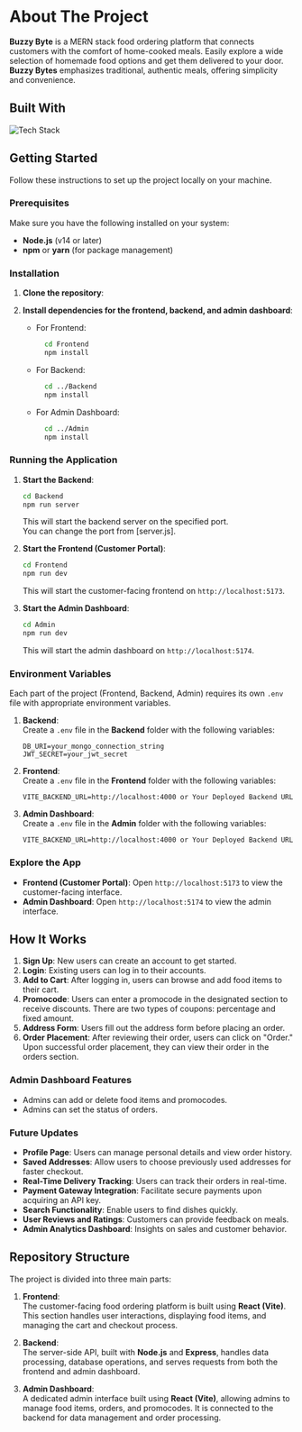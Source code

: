 
# About The Project

**Buzzy Byte** is a MERN stack food ordering platform that connects customers with the comfort of home-cooked meals. Easily explore a wide selection of homemade food options and get them delivered to your door. **Buzzy Bytes** emphasizes traditional, authentic meals, offering simplicity and convenience.


## Built With

<p>
  <img src="https://skillicons.dev/icons?i=html,css,js,react,nodejs,express,mongodb,vercel," alt="Tech Stack" />
</p>

## Getting Started

Follow these instructions to set up the project locally on your machine.

### Prerequisites

Make sure you have the following installed on your system:
- **Node.js** (v14 or later)
- **npm** or **yarn** (for package management)

### Installation

1. **Clone the repository**:
   
2. **Install dependencies for the frontend, backend, and admin dashboard**:
   - For Frontend:
     ```bash
       cd Frontend
       npm install
     ```
   - For Backend:
     ```bash
       cd ../Backend
       npm install
     ```
   - For Admin Dashboard:
     ```bash
       cd ../Admin
       npm install
     ```

### Running the Application

1. **Start the Backend**:
   ```bash
   cd Backend
   npm run server
   ```
   This will start the backend server on the specified port.  
   You can change the port from [server.js].
2. **Start the Frontend (Customer Portal)**:
   ```bash
   cd Frontend
   npm run dev
   ```
   This will start the customer-facing frontend on `http://localhost:5173`.

3. **Start the Admin Dashboard**:
   ```bash
   cd Admin
   npm run dev
   ```
   This will start the admin dashboard on `http://localhost:5174`.

### Environment Variables

Each part of the project (Frontend, Backend, Admin) requires its own `.env` file with appropriate environment variables.

1. **Backend**:  
   Create a `.env` file in the **Backend** folder with the following variables:
   ```
   DB_URI=your_mongo_connection_string
   JWT_SECRET=your_jwt_secret
   ```

2. **Frontend**:  
   Create a `.env` file in the **Frontend** folder with the following variables:
   ```
   VITE_BACKEND_URL=http://localhost:4000 or Your Deployed Backend URL
   ```

3. **Admin Dashboard**:  
   Create a `.env` file in the **Admin** folder with the following variables:
   ```
   VITE_BACKEND_URL=http://localhost:4000 or Your Deployed Backend URL
   ```

### Explore the App

- **Frontend (Customer Portal)**: Open `http://localhost:5173` to view the customer-facing interface.
- **Admin Dashboard**: Open `http://localhost:5174` to view the admin interface.

## How It Works

1. **Sign Up**: New users can create an account to get started.
2. **Login**: Existing users can log in to their accounts.
3. **Add to Cart**: After logging in, users can browse and add food items to their cart.
4. **Promocode**: Users can enter a promocode in the designated section to receive discounts. There are two types of coupons: percentage and fixed amount.
5. **Address Form**: Users fill out the address form before placing an order.
6. **Order Placement**: After reviewing their order, users can click on "Order." Upon successful order placement, they can view their order in the orders section.

### Admin Dashboard Features

- Admins can add or delete food items and promocodes.
- Admins can set the status of orders.

### Future Updates

- **Profile Page**: Users can manage personal details and view order history.
- **Saved Addresses**: Allow users to choose previously used addresses for faster checkout.
- **Real-Time Delivery Tracking**: Users can track their orders in real-time.
- **Payment Gateway Integration**: Facilitate secure payments upon acquiring an API key.
- **Search Functionality**: Enable users to find dishes quickly.
- **User Reviews and Ratings**: Customers can provide feedback on meals.
- **Admin Analytics Dashboard**: Insights on sales and customer behavior.

## Repository Structure

The project is divided into three main parts:

1. **Frontend**:  
   The customer-facing food ordering platform is built using **React (Vite)**. This section handles user interactions, displaying food items, and managing the cart and checkout process.

2. **Backend**:  
   The server-side API, built with **Node.js** and **Express**, handles data processing, database operations, and serves requests from both the frontend and admin dashboard.

3. **Admin Dashboard**:  
   A dedicated admin interface built using **React (Vite)**, allowing admins to manage food items, orders, and promocodes. It is connected to the backend for data management and order processing.
